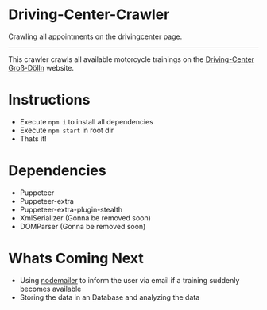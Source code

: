 # Driving-Center-Crawler
Crawling all appointments on the drivingcenter page.

---

This crawler crawls all available motorcycle trainings on the [Driving-Center Groß-Dölln](https://www.drivingcenter.de/) website.


# Instructions
- Execute `npm i` to install all dependencies
- Execute `npm start` in root dir
- Thats it!

# Dependencies
- Puppeteer
- Puppeteer-extra
- Puppeteer-extra-plugin-stealth
- XmlSerializer (Gonna be removed soon)
- DOMParser (Gonna be removed soon)

# Whats Coming Next
- Using [nodemailer](https://github.com/nodemailer/nodemailer) to inform the user via email if a training suddenly becomes available
- Storing the data in an Database and analyzing the data
